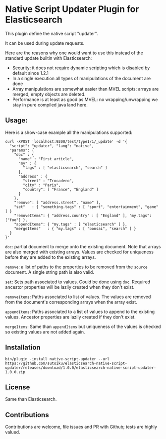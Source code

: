 Native Script Updater Plugin for Elasticsearch
==============================================

This plugin define the native script "updater".


It can be used during update requests.

Here are the reasons why one would want to use this instead of the
standard update builtin with Elasticsearch:

* Security: it does not require dynamic scripting which is disabled by default
  since 1.2.1
* In a single execution all types of manipulations of the document are
  done
* Array manipulations are somewhat easier than MVEL scripts: arrays are
  merged, empty objects are deleted.
* Performance is at least as good as MVEL: no wrapping/unwrapping we stay in pure
  compiled java land here.

Usage:
------
Here is a show-case example all the manipulations supported:
```
curl -XPOST 'localhost:9200/test/type1/1/_update' -d '{
  "script": "updater", "lang": "native",
  "params": {
    "doc" : {
      "name" : "First article",
      "my" : {
        "tags" : [ "elasticsearch", "search" ]
      },
      "address" : {
        "street" : "Trocadero",
        "city" : "Paris",
        "country": [ "France", "England" ]
      }
    },
    "remove": [ "address.street", "name" ],
    "set"   : { "something.tags" : [ "sport", "entertainment", "game" ] }
    "removeItems": { "address.country" : [ "England" ], "my.tags": ["foo"] },
    "appendItems": { "my.tags" : [ "elasticsearch" ] },
    "mergeItems"   : { "my.tags" : [ "bonsai", "search" ] }
  }
}'
```

`doc`: partial document to merge onto the existing document. Note that
arrays are also merged with existing arrays. Values are checked for
uniqueness before they are added to the existing arrays.

`remove`: a list of paths to the properties to be removed from the
`source` document. A single string path is also valid.

`set`: Sets path associated to values. Could be done using `doc`.
Required ancestor properties will be lazily created when they don't exist.

`removeItems`: Paths associated to list of values. The values are
removed from the document's corresponding arrays when the array exist.

`appendItems`: Paths associated to a list of values to append to the
existing values. Ancestor properties are lazily created if they don't
exist.

`mergeItems`: Same than `appendItems` but uniqueness of the values is
checked so existing values are not added again.

Installation
------------
```
bin/plugin -install native-script-updater --url https://github.com/sutoiku/elasticsearch-native-script-updater/releases/download/1.0.0/elasticsearch-native-script-updater-1.0.0.zip
```

License
-------
Same than Elasticsearch.

Contributions
-------------
Contributions are welcome, file issues and PR with Github; tests are
highly valued.
